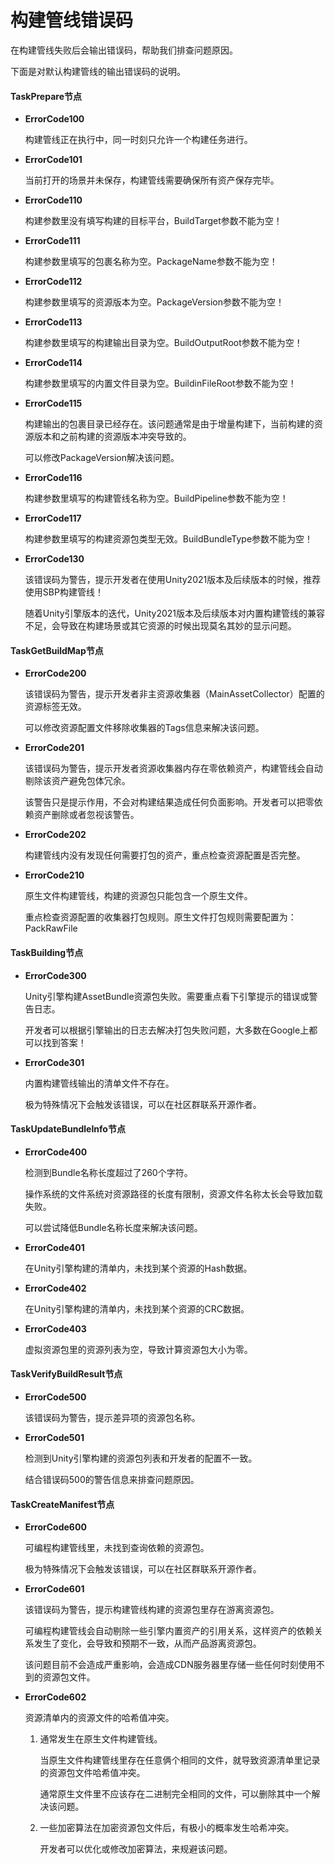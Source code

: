 # 构建管线错误码

在构建管线失败后会输出错误码，帮助我们排查问题原因。

下面是对默认构建管线的输出错误码的说明。



#### TaskPrepare节点

- **ErrorCode100**

  构建管线正在执行中，同一时刻只允许一个构建任务进行。

- **ErrorCode101**

  当前打开的场景并未保存，构建管线需要确保所有资产保存完毕。

- **ErrorCode110**

  构建参数里没有填写构建的目标平台，BuildTarget参数不能为空！

- **ErrorCode111**

  构建参数里填写的包裹名称为空。PackageName参数不能为空！

- **ErrorCode112**

  构建参数里填写的资源版本为空。PackageVersion参数不能为空！

- **ErrorCode113**

  构建参数里填写的构建输出目录为空。BuildOutputRoot参数不能为空！

- **ErrorCode114**

  构建参数里填写的内置文件目录为空。BuildinFileRoot参数不能为空！

- **ErrorCode115**

  构建输出的包裹目录已经存在。该问题通常是由于增量构建下，当前构建的资源版本和之前构建的资源版本冲突导致的。

  可以修改PackageVersion解决该问题。

- **ErrorCode116**

  构建参数里填写的构建管线名称为空。BuildPipeline参数不能为空！

- **ErrorCode117**

  构建参数里填写的构建资源包类型无效。BuildBundleType参数不能为空！

- **ErrorCode130**

  该错误码为警告，提示开发者在使用Unity2021版本及后续版本的时候，推荐使用SBP构建管线！

  随着Unity引擎版本的迭代，Unity2021版本及后续版本对内置构建管线的兼容不足，会导致在构建场景或其它资源的时候出现莫名其妙的显示问题。
  
  

#### TaskGetBuildMap节点

- **ErrorCode200**

  该错误码为警告，提示开发者非主资源收集器（MainAssetCollector）配置的资源标签无效。

  可以修改资源配置文件移除收集器的Tags信息来解决该问题。

- **ErrorCode201**

  该错误码为警告，提示开发者资源收集器内存在零依赖资产，构建管线会自动剔除该资产避免包体冗余。

  该警告只是提示作用，不会对构建结果造成任何负面影响。开发者可以把零依赖资产删除或者忽视该警告。

- **ErrorCode202**

  构建管线内没有发现任何需要打包的资产，重点检查资源配置是否完整。

- **ErrorCode210**

  原生文件构建管线，构建的资源包只能包含一个原生文件。

  重点检查资源配置的收集器打包规则。原生文件打包规则需要配置为：PackRawFile



#### TaskBuilding节点

- **ErrorCode300**

  Unity引擎构建AssetBundle资源包失败。需要重点看下引擎提示的错误或警告日志。

  开发者可以根据引擎输出的日志去解决打包失败问题，大多数在Google上都可以找到答案！

- **ErrorCode301**

  内置构建管线输出的清单文件不存在。

  极为特殊情况下会触发该错误，可以在社区群联系开源作者。



#### TaskUpdateBundleInfo节点

- **ErrorCode400**

  检测到Bundle名称长度超过了260个字符。

  操作系统的文件系统对资源路径的长度有限制，资源文件名称太长会导致加载失败。

  可以尝试降低Bundle名称长度来解决该问题。

- **ErrorCode401**

  在Unity引擎构建的清单内，未找到某个资源的Hash数据。

- **ErrorCode402**

  在Unity引擎构建的清单内，未找到某个资源的CRC数据。

- **ErrorCode403**

  虚拟资源包里的资源列表为空，导致计算资源包大小为零。



#### TaskVerifyBuildResult节点

- **ErrorCode500**

  该错误码为警告，提示差异项的资源包名称。

- **ErrorCode501**

  检测到Unity引擎构建的资源包列表和开发者的配置不一致。

  结合错误码500的警告信息来排查问题原因。

  

#### TaskCreateManifest节点

- **ErrorCode600**

  可编程构建管线里，未找到查询依赖的资源包。

  极为特殊情况下会触发该错误，可以在社区群联系开源作者。

- **ErrorCode601**

  该错误码为警告，提示构建管线构建的资源包里存在游离资源包。

  可编程构建管线会自动剔除一些引擎内置资产的引用关系，这样资产的依赖关系发生了变化，会导致和预期不一致，从而产品游离资源包。

  该问题目前不会造成严重影响，会造成CDN服务器里存储一些任何时刻使用不到的资源包文件。

- **ErrorCode602**

  资源清单内的资源文件的哈希值冲突。

  1. 通常发生在原生文件构建管线。

     当原生文件构建管线里存在任意俩个相同的文件，就导致资源清单里记录的资源包文件哈希值冲突。

     通常原生文件里不应该存在二进制完全相同的文件，可以删除其中一个解决该问题。

  2. 一些加密算法在加密资源包文件后，有极小的概率发生哈希冲突。

     开发者可以优化或修改加密算法，来规避该问题。

  

